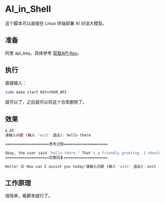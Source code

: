 # AI_in_Shell

这个脚本可以直接在 Linux 终端部署 AI 对话大模型。

## 准备

阿里 api_key。具体参考 [获取API Key](https://help.aliyun.com/zh/model-studio/developer-reference/get-api-key?spm=a2c4g.11186623.0.0.532547bbWBb3Jz)。

## 执行

直接输入：
```bash
sudo make start KEY=YOUR_API
```

就可以了，之后就可以将这个仓库删除了。

## 效果

```bash
$ AI
请输入问题 (输入 'exit' 退出): hello there

====================思考过程====================

Okay, the user said "hello there." That's a friendly greeting. I should respond in a warm and welcoming way. Let me think of a few options. Maybe "Hello! How can I assist you today?" That's standard but polite. Alternatively, "Hi there! What can I do for you?" Hmm, that's a bit more casual. Since the user kept it simple, maybe adding an emoji would make it friendlier. Let me check if emojis are okay here. The previous response used a 😊, so maybe a smiley is fine. Alright, go with "Hello! 😊 How can I assist you today?" That's friendly and open-ended, inviting them to ask for help.
====================完整回复====================

Hello! 😊 How can I assist you today?请输入问题 (输入 'exit' 退出): exit
```


## 工作原理

很简单，看脚本就行了。
